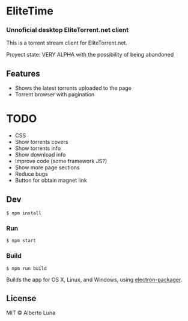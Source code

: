 # EliteTime
### Unnoficial desktop EliteTorrent.net client
This is a torrent stream client for EliteTorrent.net.

Proyect state: VERY ALPHA with the possibility of being abandoned

## Features
 - Shows the latest torrents uploaded to the page
 - Torrent browser with pagination

# TODO
 - CSS
 - Show torrents covers
 - Show torrents info
 - Show download info
 - Improve code (some framework JS?)
 - Show more page sections
 - Reduce bugs
 - Button for obtain magnet link

## Dev

```
$ npm install
```

### Run

```
$ npm start
```

### Build

```
$ npm run build
```

Builds the app for OS X, Linux, and Windows, using [electron-packager](https://github.com/maxogden/electron-packager).


## License

MIT © Alberto Luna
